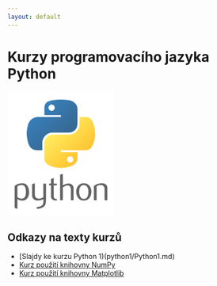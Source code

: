 ```yaml
---
layout: default
---
```

# Kurzy programovacího jazyka Python

![python.png](python.png)

## Odkazy na texty kurzů

* [Slajdy ke kurzu Python 1)(python1/Python1.md)
* [Kurz použití knihovny NumPy](numpy/numpy_in_action.html)
* [Kurz použití knihovny Matplotlib](matplotlib/matplotlib_in_action.html)
